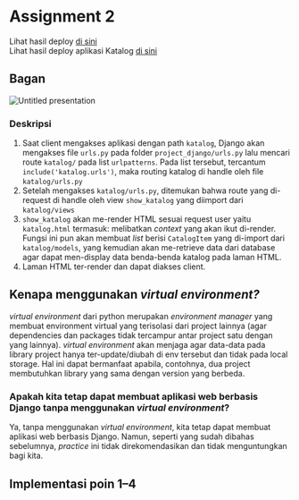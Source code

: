 # Assignment 2

Lihat hasil deploy [di sini](https://pbp-tugas2-alanna.herokuapp.com/) <br>
Lihat hasil deploy aplikasi Katalog [di sini](https://pbp-tugas2-alanna.herokuapp.com/katalog/)

## Bagan
![Untitled presentation](https://user-images.githubusercontent.com/88122697/190184684-bb4c2ab8-3cc1-4bc3-b935-b56a152eb4c2.png)

### Deskripsi
1. Saat client mengakses aplikasi dengan path `katalog`, Django akan mengakses file `urls.py` pada folder `project_django/urls.py` lalu mencari route `katalog/` pada list `urlpatterns`. Pada list tersebut, tercantum `include('katalog.urls')`, maka routing katalog di handle oleh file `katalog/urls.py`
2. Setelah mengakses `katalog/urls.py`, ditemukan bahwa route yang di-request di handle oleh view  `show_katalog` yang diimport dari `katalog/views`
3. `show_katalog` akan me-render HTML sesuai request user yaitu `katalog.html` termasuk: melibatkan _context_ yang akan ikut di-render. Fungsi ini pun akan membuat _list_ berisi `CatalogItem` yang di-import dari `katalog/models`, yang kemudian akan me-retrieve data dari database agar dapat men-display data benda-benda katalog pada laman HTML.
4. Laman HTML ter-render dan dapat diakses client.

## Kenapa menggunakan _virtual environment?_
   _virtual environment_ dari python merupakan _environment manager_ yang membuat environment virtual yang terisolasi dari project lainnya (agar dependencies dan packages tidak tercampur antar project satu dengan yang lainnya). _virtual environment_ akan menjaga agar data-data pada library project hanya ter-update/diubah di env tersebut dan tidak pada local storage. Hal ini dapat bermanfaat apabila, contohnya, dua project membutuhkan library yang sama dengan version yang berbeda.

### Apakah kita tetap dapat membuat aplikasi web berbasis Django tanpa menggunakan _virtual environment_?
Ya, tanpa menggunakan _virtual environment_, kita tetap dapat membuat aplikasi web berbasis Django. Namun, seperti yang sudah dibahas sebelumnya, _practice_ ini tidak direkomendasikan dan tidak menguntungkan bagi kita.

## Implementasi poin 1–4
